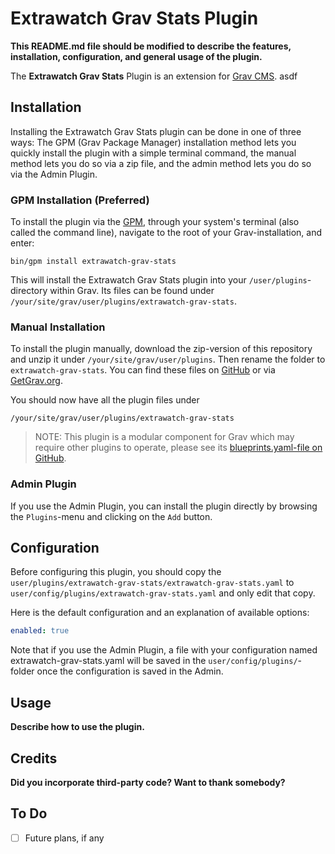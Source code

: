 # Extrawatch Grav Stats Plugin

**This README.md file should be modified to describe the features, installation, configuration, and general usage of the plugin.**

The **Extrawatch Grav Stats** Plugin is an extension for [Grav CMS](http://github.com/getgrav/grav). asdf

## Installation

Installing the Extrawatch Grav Stats plugin can be done in one of three ways: The GPM (Grav Package Manager) installation method lets you quickly install the plugin with a simple terminal command, the manual method lets you do so via a zip file, and the admin method lets you do so via the Admin Plugin.

### GPM Installation (Preferred)

To install the plugin via the [GPM](http://learn.getgrav.org/advanced/grav-gpm), through your system's terminal (also called the command line), navigate to the root of your Grav-installation, and enter:

    bin/gpm install extrawatch-grav-stats

This will install the Extrawatch Grav Stats plugin into your `/user/plugins`-directory within Grav. Its files can be found under `/your/site/grav/user/plugins/extrawatch-grav-stats`.

### Manual Installation

To install the plugin manually, download the zip-version of this repository and unzip it under `/your/site/grav/user/plugins`. Then rename the folder to `extrawatch-grav-stats`. You can find these files on [GitHub](https://github.com/f/grav-plugin-extrawatch-grav-stats) or via [GetGrav.org](http://getgrav.org/downloads/plugins#extras).

You should now have all the plugin files under

    /your/site/grav/user/plugins/extrawatch-grav-stats
	
> NOTE: This plugin is a modular component for Grav which may require other plugins to operate, please see its [blueprints.yaml-file on GitHub](https://github.com/f/grav-plugin-extrawatch-grav-stats/blob/master/blueprints.yaml).

### Admin Plugin

If you use the Admin Plugin, you can install the plugin directly by browsing the `Plugins`-menu and clicking on the `Add` button.

## Configuration

Before configuring this plugin, you should copy the `user/plugins/extrawatch-grav-stats/extrawatch-grav-stats.yaml` to `user/config/plugins/extrawatch-grav-stats.yaml` and only edit that copy.

Here is the default configuration and an explanation of available options:

```yaml
enabled: true
```

Note that if you use the Admin Plugin, a file with your configuration named extrawatch-grav-stats.yaml will be saved in the `user/config/plugins/`-folder once the configuration is saved in the Admin.

## Usage

**Describe how to use the plugin.**

## Credits

**Did you incorporate third-party code? Want to thank somebody?**

## To Do

- [ ] Future plans, if any

